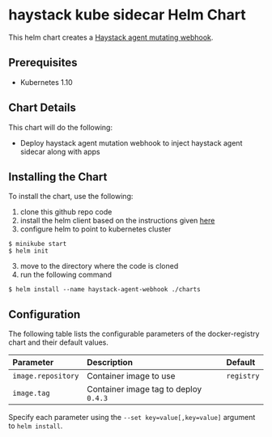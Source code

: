 # haystack kube sidecar Helm Chart
This helm chart creates a [Haystack agent mutating webhook](https://github.com/expediadotcom/haystack-agent).

## Prerequisites
* Kubernetes 1.10

## Chart Details

This chart will do the following:

* Deploy haystack agent mutation webhook to inject haystack agent sidecar along with apps

## Installing the Chart

To install the chart, use the following:
1. clone this github repo code
2. install the helm client based on the instructions given [here](https://docs.helm.sh/using_helm/#installing-helm)
3. configure helm to point to kubernetes cluster
```console
$ minikube start
$ helm init
```
3. move to the directory where the code is cloned
4. run the following command
```console
$ helm install --name haystack-agent-webhook ./charts
```

## Configuration

The following table lists the configurable parameters of the docker-registry chart and
their default values.

| Parameter                   | Description                                                                                | Default         |
|:----------------------------|:-------------------------------------------------------------------------------------------|:----------------|
| `image.repository`          | Container image to use                                                                     | `registry`      |
| `image.tag`                 | Container image tag to deploy                                                                 `0.4.3`      |

Specify each parameter using the `--set key=value[,key=value]` argument to
`helm install`.
